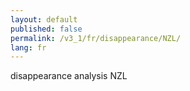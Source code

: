 ```yaml
---
layout: default
published: false
permalink: /v3_1/fr/disappearance/NZL/
lang: fr
---
```


disappearance analysis NZL
